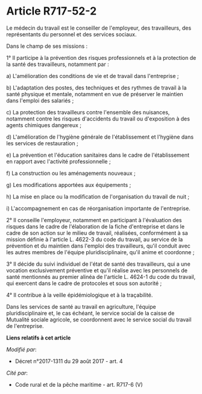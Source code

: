 # Article R717-52-2

Le médecin du travail est le conseiller de l'employeur, des travailleurs, des représentants du personnel et des services
sociaux.

Dans le champ de ses missions :

1° Il participe à la prévention des risques professionnels et à la protection de la santé des travailleurs, notamment par :

a) L'amélioration des conditions de vie et de travail dans l'entreprise ;

b) L'adaptation des postes, des techniques et des rythmes de travail à la santé physique et mentale, notamment en vue de
préserver le maintien dans l'emploi des salariés ;

c) La protection des travailleurs contre l'ensemble des nuisances, notamment contre les risques d'accidents du travail ou
d'exposition à des agents chimiques dangereux ;

d) L'amélioration de l'hygiène générale de l'établissement et l'hygiène dans les services de restauration ;

e) La prévention et l'éducation sanitaires dans le cadre de l'établissement en rapport avec l'activité professionnelle ;

f) La construction ou les aménagements nouveaux ;

g) Les modifications apportées aux équipements ;

h) La mise en place ou la modification de l'organisation du travail de nuit ;

i) L'accompagnement en cas de réorganisation importante de l'entreprise.

2° Il conseille l'employeur, notamment en participant à l'évaluation des risques dans le cadre de l'élaboration de la fiche
d'entreprise et dans le cadre de son action sur le milieu de travail, réalisées, conformément à sa mission définie à
l'article L. 4622-3 du code du travail, au service de la prévention et du maintien dans l'emploi des travailleurs, qu'il
conduit avec les autres membres de l'équipe pluridisciplinaire, qu'il anime et coordonne ;

3° Il décide du suivi individuel de l'état de santé des travailleurs, qui a une vocation exclusivement préventive et qu'il
réalise avec les personnels de santé mentionnés au premier alinéa de l'article L. 4624-1 du code du travail, qui exercent
dans le cadre de protocoles et sous son autorité ;

4° Il contribue à la veille épidémiologique et à la traçabilité.

Dans les services de santé au travail en agriculture, l'équipe pluridisciplinaire et, le cas échéant, le service social de la
caisse de Mutualité sociale agricole, se coordonnent avec le service social du travail de l'entreprise.

**Liens relatifs à cet article**

_Modifié par_:

  - Décret n°2017-1311 du 29 août 2017 - art. 4

_Cité par_:

  - Code rural et de la pêche maritime - art. R717-6 (V)

